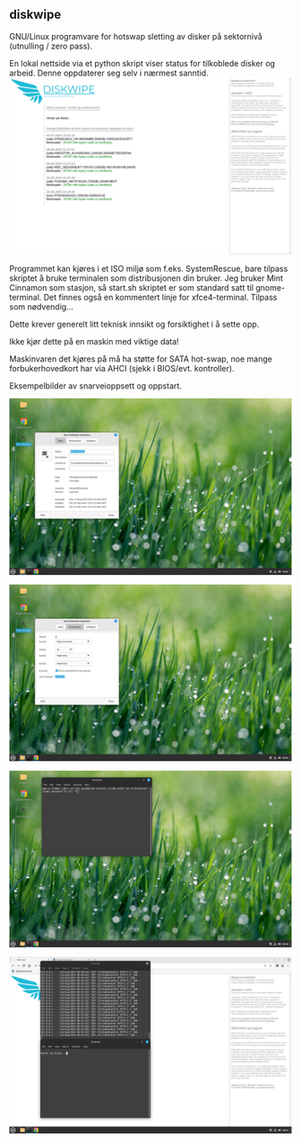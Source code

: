 ﻿## diskwipe

GNU/Linux programvare for hotswap sletting av disker på sektornivå (utnulling / zero pass).  

En lokal nettside via et python skript viser status for tilkoblede disker og arbeid. Denne oppdaterer seg selv i nærmest sanntid.  
![Example UI_1](1.png) 

Programmet kan kjøres i et ISO miljø som f.eks. SystemRescue, bare tilpass skriptet å bruke terminalen som distribusjonen din
bruker. Jeg bruker Mint Cinnamon som stasjon, så start.sh skriptet er som standard satt til gnome-terminal. Det finnes også en
kommentert linje for xfce4-terminal. Tilpass som nødvendig...  

Dette krever generelt litt teknisk innsikt og forsiktighet i å sette opp.  

Ikke kjør dette på en maskin med viktige data!  

Maskinvaren det kjøres på må ha støtte for SATA hot-swap, noe mange forbukerhovedkort har via AHCI (sjekk i BIOS/evt. kontroller).  

Eksempelbilder av snarveioppsett og oppstart.  

![Example UI_1](2.png)  

![Example UI_1](3.png)  

![Example UI_1](4.png)  

![Example UI_1](5.png)  